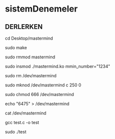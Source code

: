 # sistemDenemeler
## DERLERKEN

cd Desktop/mastermind

sudo make

sudo rmmod mastermind

sudo insmod ./mastermind.ko mmin_number="1234"

sudo rm /dev/mastermind

sudo mknod /dev/mastermind c 250 0

sudo chmod 666 /dev/mastermind



echo "6475" > /dev/mastermind

cat /dev/mastermind

gcc test.c -o test

sudo ./test
